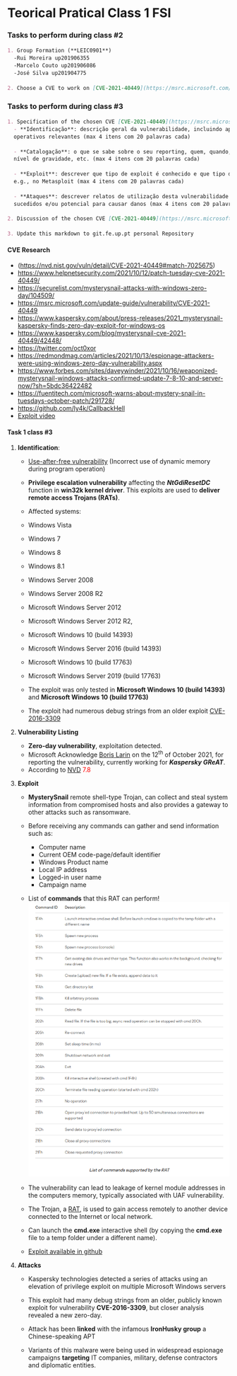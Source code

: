 # Teorical Pratical Class 1 **FSI**


### Tasks to perform during class #2

```markdown
1. Group Formation (**LEIC0901**)
  -Rui Moreira up201906355
  -Marcelo Couto up201906086
  -José Silva up201904775

2. Choose a CVE to work on [CVE-2021-40449](https://msrc.microsoft.com/update-guide/vulnerability/CVE-2021-40449)
```

### Tasks to perform during class #3


```markdown
1. Specification of the chosen CVE [CVE-2021-40449](https://msrc.microsoft.com/update-guide/vulnerability/CVE-2021-40449)
  - **Identificação**: descrição geral da vulnerabilidade, incluindo aplicações/sistemas
  operativos relevantes (max 4 itens com 20 palavras cada)

  - **Catalogação**: o que se sabe sobre o seu reporting, quem, quando, como, bug-bounty,
  nível de gravidade, etc. (max 4 itens com 20 palavras cada)

  - **Exploit**: descrever que tipo de exploit é conhecido e que tipo de automação existe,
  e.g., no Metasploit (max 4 itens com 20 palavras cada)

  - **Ataques**: descrever relatos de utilização desta vulnerabilidade para ataques bem
  sucedidos e/ou potencial para causar danos (max 4 itens com 20 palavras cada)

2. Discussion of the chosen CVE [CVE-2021-40449](https://msrc.microsoft.com/update-guide/vulnerability/CVE-2021-40449)

3. Update this markdown to git.fe.up.pt personal Repository


```


#### CVE Research

* (https://nvd.nist.gov/vuln/detail/CVE-2021-40449#match-7025675)
* https://www.helpnetsecurity.com/2021/10/12/patch-tuesday-cve-2021-40449/
* https://securelist.com/mysterysnail-attacks-with-windows-zero-day/104509/
* https://msrc.microsoft.com/update-guide/vulnerability/CVE-2021-40449
* https://www.kaspersky.com/about/press-releases/2021_mysterysnail-kaspersky-finds-zero-day-exploit-for-windows-os
* https://www.kaspersky.com/blog/mysterysnail-cve-2021-40449/42448/
* https://twitter.com/oct0xor
* https://redmondmag.com/articles/2021/10/13/espionage-attackers-were-using-windows-zero-day-vulnerability.aspx
* https://www.forbes.com/sites/daveywinder/2021/10/16/weaponized-mysterysnail-windows-attacks-confirmed-update-7-8-10-and-server-now/?sh=5bdc36422482
* https://fuentitech.com/microsoft-warns-about-mystery-snail-in-tuesdays-october-patch/291728/
* https://github.com/ly4k/CallbackHell
* [Exploit video](https://github.com/KaLendsi/CVE-2021-40449-Exploit)


#### **Task 1 class #3**

1. **Identification**:
   - [Use-after-free vulnerability](https://encyclopedia.kaspersky.com/glossary/use-after-free/) (Incorrect use of dynamic memory during program operation)
   - **Privilege escalation vulnerability** affecting the ***NtGdiResetDC*** function in **win32k kernel driver**. This exploits are used to **deliver remote access Trojans (RATs)**.
   -  Affected systems:
     - Windows Vista
     - Windows 7
     - Windows 8
     - Windows 8.1
     - Windows Server 2008
     - Windows Server 2008 R2
     - Microsoft Windows Server 2012
     - Microsoft Windows Server 2012 R2,
     - Microsoft Windows 10 (build 14393)
     - Microsoft Windows Server 2016 (build 14393)
     - Microsoft Windows 10 (build 17763)
     - Microsoft Windows Server 2019 (build 17763)
     - The exploit was only tested in **Microsoft Windows 10 (build 14393)** and **Microsoft Windows 10 (build 17763)**

   - The exploit had numerous debug strings from an older exploit [CVE-2016-3309](https://github.com/siberas/CVE-2016-3309_Reloaded/)


2. **Vulnerability Listing**
    - **Zero-day vulnerability**, exploitation detected.
    - Microsoft Acknowledge [Boris Larin](https://twitter.com/oct0xor) on the 12<sup>th</sup> of October 2021, for reporting the vulnerability, currently working for ***Kaspersky GReAT***.
    - According to [NVD](https://nvd.nist.gov/vuln/detail/CVE-2021-40449#match-7025675) <span style="color:red"> 7.8 </span>

3. **Exploit**
    - **MysterySnail** remote shell-type Trojan, can collect and steal system   information from compromised hosts and also provides a gateway to other attacks such as ransomware.
    - Before receiving any commands can gather and send information such as:
        - Computer name
        - Current OEM code-page/default identifier
        - Windows Product name
        - Local IP address
        - Logged-in user name
        - Campaign name

    - List of **commands** that this RAT can perform!
    ![Rat Commands List](Rat_Commands.png)

    - The vulnerability can lead to leakage of kernel module addresses in the computers memory,
       typically associated with UAF vulnerability.

    - The Trojan, a [RAT](https://encyclopedia.kaspersky.com/glossary/rat-remote-access-tools/),
       is used to gain access remotely to another device connected to the Internet or local network.

    - Can launch the **cmd.exe** interactive shell (by copying the **cmd.exe** file to a temp folder under a different name).

    - [Exploit available in github](https://github.com/ly4k/CallbackHell)

4. **Attacks**
    - Kaspersky technologies detected a series of attacks using an elevation of privilege exploit on multiple Microsoft Windows servers

    - This exploit had many debug strings from an older, publicly known exploit for vulnerability **CVE-2016-3309**, but closer analysis revealed a new zero-day.

    - Attack has been **linked** with the infamous **IronHusky group** a Chinese-speaking APT
    
    - Variants of this malware were being used in widespread espionage campaigns **targeting** IT companies, military, defense contractors and diplomatic entities.  
